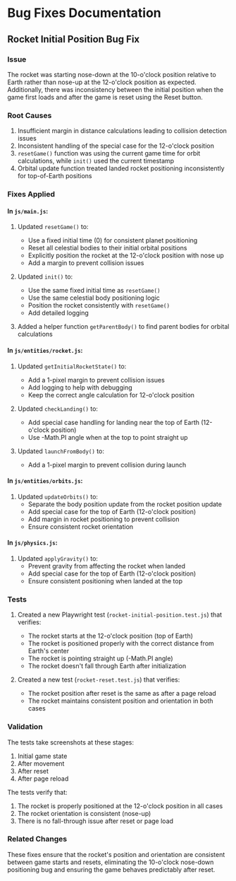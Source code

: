 # Bug Fixes Documentation

## Rocket Initial Position Bug Fix

### Issue
The rocket was starting nose-down at the 10-o'clock position relative to Earth rather than nose-up at the 12-o'clock position as expected. Additionally, there was inconsistency between the initial position when the game first loads and after the game is reset using the Reset button.

### Root Causes
1. Insufficient margin in distance calculations leading to collision detection issues
2. Inconsistent handling of the special case for the 12-o'clock position
3. `resetGame()` function was using the current game time for orbit calculations, while `init()` used the current timestamp
4. Orbital update function treated landed rocket positioning inconsistently for top-of-Earth positions

### Fixes Applied

#### In `js/main.js`:
1. Updated `resetGame()` to:
   - Use a fixed initial time (0) for consistent planet positioning
   - Reset all celestial bodies to their initial orbital positions 
   - Explicitly position the rocket at the 12-o'clock position with nose up
   - Add a margin to prevent collision issues

2. Updated `init()` to:
   - Use the same fixed initial time as `resetGame()`
   - Use the same celestial body positioning logic
   - Position the rocket consistently with `resetGame()`
   - Add detailed logging

3. Added a helper function `getParentBody()` to find parent bodies for orbital calculations

#### In `js/entities/rocket.js`:
1. Updated `getInitialRocketState()` to:
   - Add a 1-pixel margin to prevent collision issues
   - Add logging to help with debugging
   - Keep the correct angle calculation for 12-o'clock position

2. Updated `checkLanding()` to:
   - Add special case handling for landing near the top of Earth (12-o'clock position)
   - Use -Math.PI angle when at the top to point straight up

3. Updated `launchFromBody()` to:
   - Add a 1-pixel margin to prevent collision during launch

#### In `js/entities/orbits.js`:
1. Updated `updateOrbits()` to:
   - Separate the body position update from the rocket position update
   - Add special case for the top of Earth (12-o'clock position)
   - Add margin in rocket positioning to prevent collision
   - Ensure consistent rocket orientation

#### In `js/physics.js`:
1. Updated `applyGravity()` to:
   - Prevent gravity from affecting the rocket when landed
   - Add special case for the top of Earth (12-o'clock position)
   - Ensure consistent positioning when landed at the top

### Tests
1. Created a new Playwright test (`rocket-initial-position.test.js`) that verifies:
   - The rocket starts at the 12-o'clock position (top of Earth)
   - The rocket is positioned properly with the correct distance from Earth's center
   - The rocket is pointing straight up (-Math.PI angle)
   - The rocket doesn't fall through Earth after initialization

2. Created a new test (`rocket-reset.test.js`) that verifies:
   - The rocket position after reset is the same as after a page reload
   - The rocket maintains consistent position and orientation in both cases

### Validation
The tests take screenshots at these stages:
1. Initial game state
2. After movement
3. After reset
4. After page reload

The tests verify that:
1. The rocket is properly positioned at the 12-o'clock position in all cases
2. The rocket orientation is consistent (nose-up)
3. There is no fall-through issue after reset or page load

### Related Changes
These fixes ensure that the rocket's position and orientation are consistent between game starts and resets, eliminating the 10-o'clock nose-down positioning bug and ensuring the game behaves predictably after reset.
